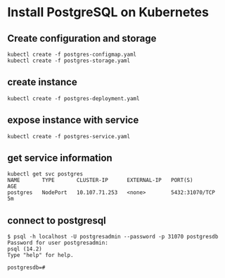 # Install PostgreSQL on Kubernetes

## Create configuration and storage
```
kubectl create -f postgres-configmap.yaml 
kubectl create -f postgres-storage.yaml 
```

## create instance
```
kubectl create -f postgres-deployment.yaml 
```

## expose instance with service
```
kubectl create -f postgres-service.yaml
```

## get service information
```
kubectl get svc postgres
NAME       TYPE       CLUSTER-IP      EXTERNAL-IP   PORT(S)          AGE
postgres   NodePort   10.107.71.253   <none>        5432:31070/TCP   5m
```

## connect to postgresql
```
$ psql -h localhost -U postgresadmin --password -p 31070 postgresdb
Password for user postgresadmin: 
psql (14.2)
Type "help" for help.
  
postgresdb=#
```
